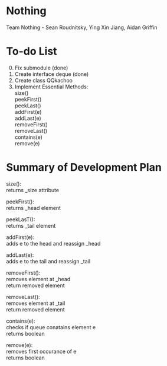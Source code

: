 # Nothing  

Team Nothing - Sean Roudnitsky, Ying Xin Jiang, Aidan Griffin  
  
# To-do List  
0. Fix submodule  (done)
1. Create interface deque (done)
2. Create class QQkachoo
3. Implement Essential Methods:  
size()  
peekFirst()  
peekLast()  
addFirst(e)  
addLast(e)  
removeFirst()  
removeLast()  
contains(e)  
remove(e)  

# Summary of Development Plan
size():  
  returns _size attribute  
  
peekFirst():  
  returns _head element  
  
peekLasT():  
  returns _tail element  
  
addFirst(e):  
  adds e to the head and reassign _head  
  
addLast(e):   
  adds e to the tail and reassign _tail  
 
removeFirst():  
  removes element at _head   
  return removed element

removeLast():  
  removes element at _tail  
  return removed element
  
contains(e):  
  checks if queue conatains element e  
  returns boolean
   
remove(e):  
  removes first occurance of e  
  returns boolean

